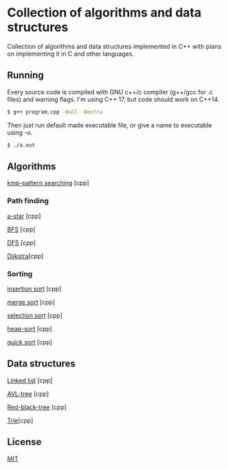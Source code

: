 # Collection of algorithms and data structures

Collection of algorithms and data structures implemented in C++ with plans on implementing it in C and other languages.
## Running

Every source code is compiled with  GNU c++/c compiler (g++/gcc for .c files) and warning flags. I'm using C++ 17, but code should work on C++14.
```bash
$ g++ program.cpp -Wall -Wextra
```
Then just run default made executable file, or give a name to executable using -o.
```bash
$ ./a.out
```

## Algorithms
[kmp-pattern searching](https://github.com/dusan-mart/algo-ds/tree/main/kmp) [cpp]

### Path finding
[a-star](https://github.com/dusan-mart/algo-ds/tree/main/a_star) [cpp]

[BFS](https://github.com/dusan-mart/algo-ds/tree/main/BFS) [cpp]

[DFS](https://github.com/dusan-mart/algo-ds/tree/main/DFS) [cpp]

[Dijkstra](https://github.com/dusan-mart/algo-ds/tree/main/dijkstra)[cpp]

### Sorting
[insertion sort](https://github.com/dusan-mart/algo-ds/tree/main/insertion_sort) [cpp]

[merge sort](https://github.com/dusan-mart/algo-ds/tree/main/mergesort) [cpp]

[selection sort](https://github.com/dusan-mart/algo-ds/tree/main/selection_sort) [cpp]

[heap-sort](https://github.com/dusan-mart/algo-ds/tree/main/heap_sort) [cpp]

[quick sort](https://github.com/dusan-mart/algo-ds/tree/main/quicksort) [cpp]

## Data structures
[Linked list](https://github.com/dusan-mart/algo-ds/tree/main/linked_list) [cpp]

[AVL-tree](https://github.com/dusan-mart/algo-ds/tree/main/avl_tree) [cpp]

[Red-black-tree](https://github.com/dusan-mart/algo-ds/tree/main/red_black_tree) [cpp]

[Trie](https://github.com/dusan-mart/algo-ds/tree/main/trie)[cpp]


## License
[MIT](https://choosealicense.com/licenses/mit/)
